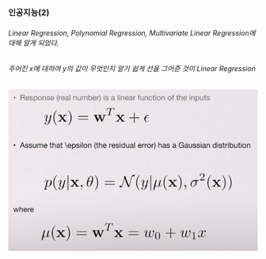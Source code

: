 ### 인공지능(2)

###### Linear Regression, Polynomial Regression, Multivariate Linear Regression에 대해 알게 되었다.

###### 주어진 x에 대하여 y의 값이 무엇인지 알기 쉽게 선을 그어준 것이 Linear Regression

![ex_screenshot](./image/LinearRegression.JPG)